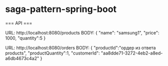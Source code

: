 # saga-pattern-spring-boot

=== API ===

URL: http://localhost:8080/products
BODY:
{
"name": "samsung1",
"price": 1000,
"quantity":5
}

URL: http://localhost:8080/orders
BODY: 
{
"productId":"ордер из ответа products",
"productQuantity":1,
"customerId": "aa8dde71-3272-4eb2-a8ed-a6db4673c4a2"
}

